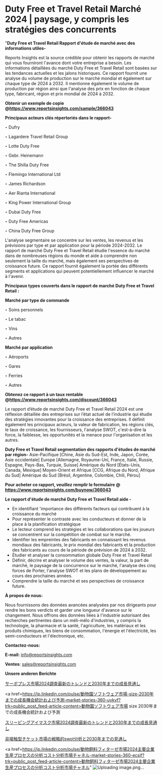 # Duty Free et Travel Retail Marché 2024 | paysage, y compris les stratégies des concurrents

"<strong>Duty Free et Travel Retail Rapport d'étude de marché avec des informations utiles-</strong>

Reports Insights est la source crédible pour obtenir les rapports de marché qui vous fourniront l'avance dont votre entreprise a besoin. Les informations détaillées du marché Duty Free et Travel Retail sont basées sur les tendances actuelles et les jalons historiques. Ce rapport fournit une analyse du volume de production sur le marché mondial et également sur chaque type de 2024 à 2032. Il mentionne également le volume de production par région ainsi que l'analyse des prix en fonction de chaque type, fabricant, région et prix mondial de 2024 à 2032.

<strong><b>Obtenir un exemple de copie @</b></strong><a href=https://www.reportsinsights.com/sample/366043><strong><b>https://www.reportsinsights.com/sample/366043</b></strong></a>

<b>Principaux acteurs clés répertoriés dans le rapport-</b>

<b> </b>‣ Dufry

‣ Lagardere Travel Retail Group

‣ Lotte Duty Free

‣ Gebr. Heinemann

‣ The Shilla Duty Free

‣ Flemingo International Ltd

‣ James Richardson

‣ Aer Rianta International

‣ King Power International Group

‣ Dubai Duty Free

‣ Duty Free Americas

‣ China Duty Free Group

L'analyse segmentaire se concentre sur les ventes, les revenus et les prévisions par type et par application pour la période 2024-2032. Le rapport de marché Duty Free et Travel Retail étudie l'essence du marché dans de nombreuses régions du monde et aide à comprendre non seulement la taille du marché, mais également ses perspectives de croissance future. Ce rapport fournit également la portée des différents segments et applications qui peuvent potentiellement influencer le marché à l'avenir.

<strong>Principaux types couverts dans le rapport de marché Duty Free et Travel Retail :</strong>

<strong>Marché par type de commande</strong>

‣ Soins personnels

‣ Le tabac

‣ Vins

‣ Autres

<strong>Marché par application</strong>

‣ Aéroports

‣ Gares

‣ Ferries

‣ Autres

<strong><b>Obtenez ce rapport à un taux rentable @</b></strong><a href=https://www.reportsinsights.com/discount/366043><strong><b>https://www.reportsinsights.com/discount/366043</b></strong></a>

Le rapport d’étude de marché Duty Free et Travel Retail 2024 est une réflexion détaillée des entreprises sur l’état actuel de l’industrie qui étudie des stratégies innovantes pour la croissance des entreprises. Il définit également les principaux acteurs, la valeur de fabrication, les régions clés, le taux de croissance, les fournisseurs, l'analyse SWOT, c'est-à-dire la force, la faiblesse, les opportunités et la menace pour l'organisation et les autres.

<strong>Duty Free et Travel Retail segmentation des rapports d'études de marché par région-</strong>
Asie-Pacifique [Chine, Asie du Sud-Est, Inde, Japon, Corée, Asie occidentale]
Europe [Allemagne, Royaume-Uni, France, Italie, Russie, Espagne, Pays-Bas, Turquie, Suisse]
Amérique du Nord [États-Unis, Canada, Mexique]
Moyen-Orient et Afrique [CCG, Afrique du Nord, Afrique du Sud]
Amérique du Sud [Brésil, Argentine, Colombie, Chili, Pérou]

<strong>Pour acheter ce rapport, veuillez remplir le formulaire @   <a href=https://www.reportsinsights.com/buynow/366043>https://www.reportsinsights.com/buynow/366043</a></strong>

<strong>Le rapport d'étude de marché Duty Free et Travel Retail aide -</strong>
<ul>
  <li>En identifiant 'importance des différents facteurs qui contribuent à la croissance du marché</li>
  <li>Pour représenter le contraste avec les conducteurs et donner de la place à la planification stratégique</li>
  <li>Le lecteur comprend les stratégies et les collaborations que les joueurs se concentrent sur la compétition de combat sur le marché.</li>
  <li>Identifier les empreintes des fabricants en connaissant les revenus mondiaux des fabricants, le prix mondial des fabricants et la production des fabricants au cours de la période de prévision de 2024 à 2032.</li>
  <li>Étudier et analyser la consommation globale Duty Free et Travel Retail</li>
  <li>Définir, décrire et analyser le volume des ventes, la valeur, la part de marché, le paysage de la concurrence sur le marché, l'analyse des cinq forces de Porter, l'analyse SWOT et les plans de développement au cours des prochaines années.</li>
  <li>Comprendre la taille du marché et ses perspectives de croissance future.</li>
</ul>
<strong>À propos de nous:</strong>

Nous fournissons des données avancées analysées par nos dirigeants pour rendre les bons verdicts et garder une longueur d'avance sur le changement. Nous offrons des données liées à l'industrie autorisant des recherches pertinentes dans un méli-mélo d'industries, y compris la technologie, la pharmacie et la santé, l'agriculture, les matériaux et les produits chimiques, les biens de consommation, l'énergie et l'électricité, les semi-conducteurs et l'électronique, etc.

<strong>Contactez-nous:</strong>

<strong>E-mail:</strong> <a href=mailto:info@reportsinsights.com>info@reportsinsights.com</a>

<strong>Ventes</strong>: <a href=mailto:sales@reportsinsights.com>sales@reportsinsights.com</a>

<strong>Unsere anderen Berichte</strong>

<a href=https://www.linkedin.com/pulse/サーボプレス市場2024調査最新のトレンドと2030年までの成長見通し-healthscope-news-245-rqntf/>サーボプレス市場2024調査最新のトレンドと2030年までの成長見通し</a>

<a href=https://jp.linkedin.com/pulse/動物園ソフトウェア市場-size-2030年までの成長機会統計および予測-market-stories-360-uykvf?trk=public_post_feed-article-content>動物園ソフトウェア市場 size 2030年までの成長機会統計および予測</a>

<a href=https://www.linkedin.com/pulse/スリーピングアイマスク市場2024調査最新のトレンドと2030年までの成長見通し-tribunal-analytics-360-ye0te/>スリーピングアイマスク市場2024調査最新のトレンドと2030年までの成長見通し</a>

<a href=https://www.linkedin.com/pulse/非接触型チケット市場の戦略的swot分析と2030年までの見通し-tribunal-analytics-360-2sbbf/>非接触型チケット市場の戦略的swot分析と2030年までの見通し</a>

<a href=https://jp.linkedin.com/pulse/動物飼料フィターゼ市場2024主要企業生産プロセスの分析コスト分析市場チャネル-market-stories-360-ecsjf?trk=public_post_feed-article-content>動物飼料フィターゼ市場2024主要企業生産プロセスの分析コスト分析市場チャネル</a>"
![Uploading image.png…]()
